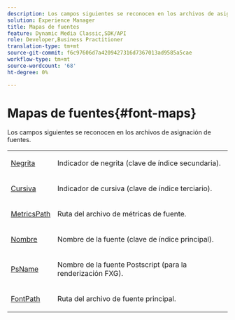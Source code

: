 ```yaml
---
description: Los campos siguientes se reconocen en los archivos de asignación de fuentes.
solution: Experience Manager
title: Mapas de fuentes
feature: Dynamic Media Classic,SDK/API
role: Developer,Business Practitioner
translation-type: tm+mt
source-git-commit: f6c97606d7a4209427316d7367013ad9585a5cae
workflow-type: tm+mt
source-wordcount: '68'
ht-degree: 0%

---
```



# Mapas de fuentes{#font-maps}

Los campos siguientes se reconocen en los archivos de asignación de fuentes.

<table id="simpletable_D04FFCE02C7140E38D58FB2C916EABF3"> 
 <tr class="strow"> 
  <td class="stentry"> <p><span class="codeph"> <a href="/help/aem-is-ir-api/is-api/image-catalog/image-serving-api-ref/c-image-catalog-reference/c-font-map-reference/r-bold-font.md" type="reference" format="dita" scope="local"> Negrita</a></span> </p></td> 
  <td class="stentry"> <p>Indicador de negrita (clave de índice secundaria). </p></td> 
 </tr> 
 <tr class="strow"> 
  <td class="stentry"> <p><span class="codeph"> <a href="/help/aem-is-ir-api/is-api/image-catalog/image-serving-api-ref/c-image-catalog-reference/c-font-map-reference/r-italic-font.md" type="reference" format="dita" scope="local"> Cursiva</a></span> </p></td> 
  <td class="stentry"> <p>Indicador de cursiva (clave de índice terciario). </p></td> 
 </tr> 
 <tr class="strow"> 
  <td class="stentry"> <p><span class="codeph"> <a href="/help/aem-is-ir-api/is-api/image-catalog/image-serving-api-ref/c-image-catalog-reference/c-font-map-reference/r-metricspath-font.md" type="reference" format="dita" scope="local"> MetricsPath</a></span> </p></td> 
  <td class="stentry"> <p>Ruta del archivo de métricas de fuente. </p></td> 
 </tr> 
 <tr class="strow"> 
  <td class="stentry"> <span class="codeph"> <a href="../../../../../../is-api/image-catalog/image-serving-api-ref/c-image-catalog-reference/c-font-map-reference/r-name-font.md#reference-c55889877dc54aabb60734dcde86ee76" type="reference" format="dita" scope="local"> Nombre</a></span> </td> 
  <td class="stentry"> <p>Nombre de la fuente (clave de índice principal). </p></td> 
 </tr> 
 <tr class="strow"> 
  <td class="stentry"> <p><span class="codeph"> <a href="/help/aem-is-ir-api/is-api/image-catalog/image-serving-api-ref/c-image-catalog-reference/c-font-map-reference/r-psname-font.md" type="reference" format="dita" scope="local"> PsName</a></span> </p></td> 
  <td class="stentry"> <p>Nombre de la fuente Postscript (para la renderización FXG). </p></td> 
 </tr> 
 <tr class="strow"> 
  <td class="stentry"> <p><span class="codeph"> <a href="/help/aem-is-ir-api/is-api/image-catalog/image-serving-api-ref/c-image-catalog-reference/c-font-map-reference/r-fontpath-font.md" type="reference" format="dita" scope="local"> FontPath</a></span> </p></td> 
  <td class="stentry"> <p>Ruta del archivo de fuente principal. </p></td> 
 </tr> 
</table>
